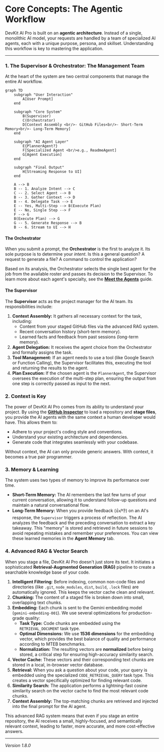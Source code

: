 # Core Concepts: The Agentic Workflow

DevKit AI Pro is built on an **agentic architecture**. Instead of a single, monolithic AI model, your requests are handled by a team of specialized AI agents, each with a unique purpose, persona, and skillset. Understanding this workflow is key to mastering the application.

---

### 1. The Supervisor & Orchestrator: The Management Team

At the heart of the system are two central components that manage the entire AI workflow.

```mermaid
graph TD
    subgraph "User Interaction"
        A[User Prompt]
    end

    subgraph "Core System"
        B(Supervisor)
        C(Orchestrator)
        D[Context Assembly <br/>- GitHub Files<br/>- Short-Term Memory<br/>- Long-Term Memory]
    end

    subgraph "AI Agent Layer"
        E{PlannerAgent?}
        F[Specialized Agent <br/>e.g., ReadmeAgent]
        G[Agent Execution]
    end
    
    subgraph "Final Output"
        H[Streaming Response to UI]
    end

    A --> B
    B -- 1. Analyze Intent --> C
    C -- 2. Select Agent --> B
    B -- 3. Gather Context --> D
    B -- 4. Delegate Task --> E
    E -- Yes, Multi-Step --> B(Execute Plan)
    E -- No, Single Step --> F
    F --> G
    B(Execute Plan) --> G
    G -- 5. Generate Response --> B
    B -- 6. Stream to UI --> H
```

#### The Orchestrator
When you submit a prompt, the **Orchestrator** is the first to analyze it. Its sole purpose is to determine your *intent*. Is this a general question? A request to generate a file? A command to control the application?

Based on its analysis, the Orchestrator selects the single best agent for the job from the available roster and passes its decision to the Supervisor. To learn more about each agent's specialty, see the [**Meet the Agents**](./04-the-agents.md) guide.

#### The Supervisor
The **Supervisor** acts as the project manager for the AI team. Its responsibilities include:

1.  **Context Assembly:** It gathers all necessary context for the task, including:
    -   Content from your staged GitHub files via the advanced RAG system.
    -   Recent conversation history (short-term memory).
    -   Learned facts and feedback from past sessions (long-term memory).
2.  **Agent Delegation:** It receives the agent choice from the Orchestrator and formally assigns the task.
3.  **Tool Management:** If an agent needs to use a tool (like Google Search or Function Calling), the Supervisor facilitates this, executing the tool and returning the results to the agent.
4.  **Plan Execution:** If the chosen agent is the `PlannerAgent`, the Supervisor oversees the execution of the multi-step plan, ensuring the output from one step is correctly passed as input to the next.

### 2. Context is Key

The power of DevKit AI Pro comes from its ability to understand your project. By using the [**GitHub Inspector**](./05-github-inspector.md) to load a repository and **stage files**, you provide the AI agents with the same context a human developer would have. This allows them to:

-   Adhere to your project's coding style and conventions.
-   Understand your existing architecture and dependencies.
-   Generate code that integrates seamlessly with your codebase.

Without context, the AI can only provide generic answers. With context, it becomes a true pair programmer.

### 3. Memory & Learning

The system uses two types of memory to improve its performance over time.

-   **Short-Term Memory:** The AI remembers the last few turns of your current conversation, allowing it to understand follow-up questions and maintain a natural conversational flow.
-   **Long-Term Memory:** When you provide feedback (👍/👎) on an AI's response, the `Supervisor` triggers a process of reflection. The AI analyzes the feedback and the preceding conversation to extract a key takeaway. This "memory" is stored and retrieved in future sessions to avoid repeating mistakes and remember your preferences. You can view these learned memories in the **Agent Memory** tab.

### 4. Advanced RAG & Vector Search

When you stage a file, DevKit AI Pro doesn't just store its text. It initiates a sophisticated **Retrieval-Augmented Generation (RAG)** pipeline to create a searchable knowledge base of your code.

1.  **Intelligent Filtering**: Before indexing, common non-code files and directories (like `.git`, `node_modules`, `dist`, `build`, `.lock` files) are automatically ignored. This keeps the vector cache clean and relevant.
2.  **Chunking:** The content of a staged file is broken down into small, overlapping text chunks.
3.  **Embedding:** Each chunk is sent to the Gemini embedding model (`gemini-embedding-001`). We use several optimizations for production-grade quality:
    -   **Task Type:** Code chunks are embedded using the `RETRIEVAL_DOCUMENT` task type.
    -   **Optimal Dimensions:** We use **1536 dimensions** for the embedding vector, which provides the best balance of quality and performance according to MTEB benchmarks.
    -   **Normalization:** The resulting vectors are **normalized** before being stored, a critical step for ensuring high-accuracy similarity search.
4.  **Vector Cache:** These vectors and their corresponding text chunks are stored in a local, in-browser vector database.
5.  **Retrieval:** When you ask a question about your code, your query is embedded using the specialized `CODE_RETRIEVAL_QUERY` task type. This creates a vector specifically optimized for finding relevant code.
6.  **Similarity Search:** The application performs a lightning-fast cosine similarity search on the vector cache to find the most relevant code chunks.
7.  **Context Assembly:** The top-matching chunks are retrieved and injected into the final prompt for the AI agent.

This advanced RAG system means that even if you stage an entire repository, the AI receives a small, highly-focused, and semantically relevant context, leading to faster, more accurate, and more cost-effective answers.

---
*Version 1.8.0*